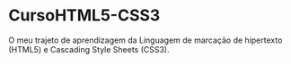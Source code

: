 # CursoHTML5-CSS3
O meu trajeto de aprendizagem da Linguagem de marcação de hipertexto (HTML5) e Cascading Style Sheets (CSS3).
